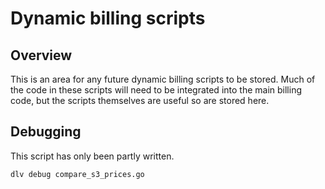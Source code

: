 # Dynamic billing scripts

## Overview

This is an area for any future dynamic billing scripts to be stored. 
Much of the code in these scripts will need to be integrated into the
main billing code, but the scripts themselves are useful so are
stored here.

## Debugging

This script has only been partly written.

```
dlv debug compare_s3_prices.go
```
